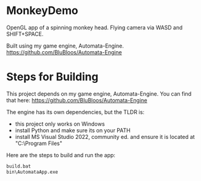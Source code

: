 # MonkeyDemo
OpenGL app of a spinning monkey head. Flying camera via WASD and SHIFT+SPACE.

Built using my game engine, Automata-Engine. https://github.com/BluBloos/Automata-Engine

# Steps for Building

This project depends on my game engine, Automata-Engine. You can find that here: https://github.com/BluBloos/Automata-Engine

The engine has its own dependencies, but the TLDR is:
- this project only works on Windows
- install Python and make sure its on your PATH
- install MS Visual Studio 2022, community ed. and ensure it is located at "C:\Program Files"

Here are the steps to build and run the app:

```bash
build.bat
bin\AutomataApp.exe
```